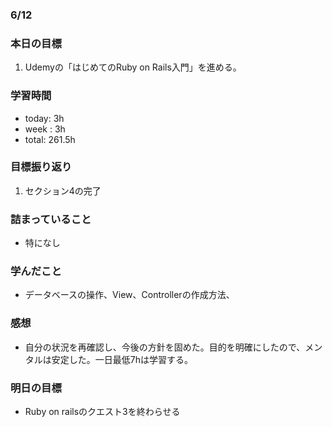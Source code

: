 ### 6/12
### 本日の目標
1.  Udemyの「はじめてのRuby on Rails入門」を進める。
### 学習時間
- today: 3h
- week : 3h
- total: 261.5h
### 目標振り返り
1. セクション4の完了
### 詰まっていること
- 特になし
### 学んだこと
- データベースの操作、View、Controllerの作成方法、
### 感想
- 自分の状況を再確認し、今後の方針を固めた。目的を明確にしたので、メンタルは安定した。一日最低7hは学習する。
### 明日の目標
- Ruby on railsのクエスト3を終わらせる
